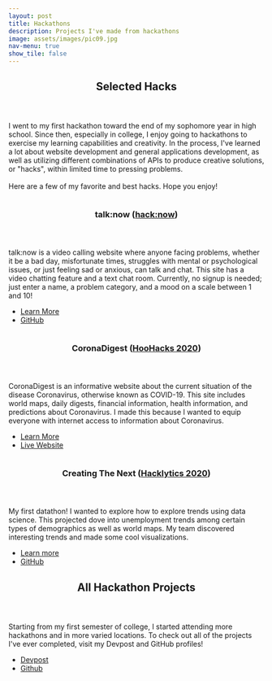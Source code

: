 ```yaml
---
layout: post
title: Hackathons
description: Projects I've made from hackathons
image: assets/images/pic09.jpg
nav-menu: true
show_tile: false
---
```


<!-- Main -->
<div id="main">

<!-- One -->
<section id="one">
	<div class="inner">
		<header class="major">
			<h2>Selected Hacks</h2>
		</header>
		<p>I went to my first hackathon toward the end of my sophomore year in high school. Since then, especially in college, I enjoy going to hackathons to exercise my learning capabilities and creativity. In the process, I've learned a lot about website development and general applications development, as well as utilizing different combinations of APIs to produce creative solutions, or "hacks", within limited time to pressing problems.<br/><br/>Here are a few of my favorite and best hacks. Hope you enjoy!</p>
	</div>
</section>

<!-- Two -->
<section id="two" class="spotlights">
	<section>
		<a href="https://github.com/axyyu/hacknow" target="_blank" class="image">
			<img src="{% link assets/images/pic08.jpg %}" alt="" data-position="center center" />
		</a>
		<div class="content">
			<div class="inner">
				<header class="major">
					<h3>talk:now (<a href="https://hacknow.calhacks.io">hack:now</a>)</h3>
				</header>
				<p>talk:now is a video calling website where anyone facing problems, whether it be a bad day, misfortunate times, struggles with mental or psychological issues, or just feeling sad or anxious, can talk and chat. This site has a video chatting feature and a text chat room. Currently, no signup is needed; just enter a name, a problem category, and a mood on a scale between 1 and 10!</p>
				<ul class="actions">
					<li><a href="https://devpost.com/software/talk-now" class="button">Learn More</a></li>
					<li><a href="https://github.com/axyyu/hacknow" class="button">GitHub</a></li>
				</ul>
			</div>
		</div>
	</section>
	<section>
		<a href="https://coronavirus-digest.herokuapp.com" target="_blank" class="image">
			<img src="{% link assets/images/pic08.jpg %}" alt="" data-position="top center" />
		</a>
		<div class="content">
			<div class="inner">
				<header class="major">
					<h3>CoronaDigest (<a href="https://hoohacks20.devpost.com">HooHacks 2020</a>)</h3>
				</header>
				<p>CoronaDigest is an informative website about the current situation of the disease Coronavirus, otherwise known as COVID-19. This site includes world maps, daily digests, financial information, health information, and predictions about Coronavirus. I made this because I wanted to equip everyone with internet access to information about Coronavirus.</p>
				<ul class="actions">
					<li><a href="https://devpost.com/software/hoohacks2020" class="button">Learn More</a></li>
					<li><a href="https://coronavirus-digest.herokuapp.com" class="button">Live Website</a></li>
				</ul>
			</div>
		</div>
	</section>
	<section>
		<a href="https://github.com/2019aliu/CreatingTheNext" target="_blank" class="image">
			<img src="{% link assets/images/pic09.jpg %}" alt="" data-position="25% 25%" />
		</a>
		<div class="content">
			<div class="inner">
				<header class="major">
					<h3>Creating The Next (<a href="https://hacklytics-2020.devpost.com">Hacklytics 2020</a>)</h3>
				</header>
				<p>My first datathon! I wanted to explore how to explore trends using data science. This projected dove into unemployment trends among certain types of demographics as well as world maps. My team discovered interesting trends and made some cool visualizations.</p>
				<ul class="actions">
					<li><a href="https://devpost.com/software/creatingthenext" class="button">Learn more</a></li>
					<li><a href="https://github.com/2019aliu/CreatingTheNext" class="button">GitHub</a></li>
				</ul>
			</div>
		</div>
	</section>
	<!-- <section>
		<a href="generic.html" class="image">
			<img src="{% link assets/images/pic10.jpg %}" alt="" data-position="25% 25%" />
		</a>
		<div class="content">
			<div class="inner">
				<header class="major">
					<h3>FoxStocks (UGAHacks 5)</h3>
				</header>
				<p>This hackathon had lots of sponsors who were in the finance industry, so my team choose to participate in a challenge to educate the general public about investing using a web application. We ended up building a game that simulated trading in a market and had multiple levels of difficulty.</p>
				<ul class="actions">
					<li><a href="https://devpost.com/software/foxstocks" class="button">Learn more</a></li>
					<li><a href="https://github.com/2019aliu/UGAHacks" class="button">GitHub Repo</a></li>
				</ul>
			</div>
		</div>
	</section> -->
</section>

<!-- Three -->
<section id="three">
	<div class="inner">
		<header class="major">
			<h2>All Hackathon Projects</h2>
		</header>
		<p>Starting from my first semester of college, I started attending more hackathons and in more varied locations. To check out all of the projects I've ever completed, visit my Devpost and GitHub profiles!</p>
		<ul class="actions">
			<li><a href="https://devpost.com/2019aliu" class="button next">Devpost</a></li>
			<li><a href="https://github.com/2019aliu" class="button">Github 
				<i class="fa fa-github" style="font-size:36px; vertical-align:middle"></i></a></li>
		</ul>
	</div>
</section>

</div>